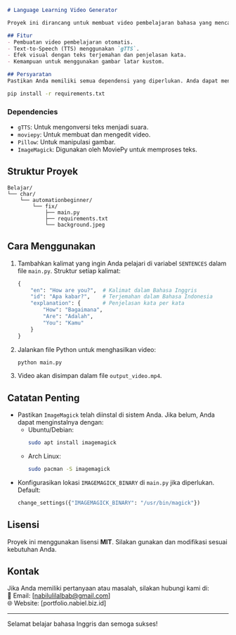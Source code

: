 

```markdown
# Language Learning Video Generator

Proyek ini dirancang untuk membuat video pembelajaran bahasa yang mencakup kalimat-kalimat dalam bahasa Inggris beserta terjemahannya ke dalam bahasa Indonesia. Video ini juga dilengkapi penjelasan untuk setiap kata dalam kalimat yang diajarkan.  

## Fitur
- Pembuatan video pembelajaran otomatis.
- Text-to-Speech (TTS) menggunakan `gTTS`.
- Efek visual dengan teks terjemahan dan penjelasan kata.
- Kemampuan untuk menggunakan gambar latar kustom.

## Persyaratan
Pastikan Anda memiliki semua dependensi yang diperlukan. Anda dapat menginstalnya menggunakan perintah berikut:  

```

```bash
pip install -r requirements.txt
```

### Dependencies
- `gTTS`: Untuk mengonversi teks menjadi suara.
- `moviepy`: Untuk membuat dan mengedit video.
- `Pillow`: Untuk manipulasi gambar.
- `ImageMagick`: Digunakan oleh MoviePy untuk memproses teks.

## Struktur Proyek
```
Belajar/
└── char/
    └── automationbeginner/
        └── fix/
            ├── main.py
            ├── requirements.txt
            └── background.jpeg
```

## Cara Menggunakan
1. Tambahkan kalimat yang ingin Anda pelajari di variabel `SENTENCES` dalam file `main.py`. Struktur setiap kalimat:  
    ```python
    {
        "en": "How are you?",  # Kalimat dalam Bahasa Inggris
        "id": "Apa kabar?",    # Terjemahan dalam Bahasa Indonesia
        "explanation": {       # Penjelasan kata per kata
            "How": "Bagaimana",
            "Are": "Adalah",
            "You": "Kamu"
        }
    }
    ```
2. Jalankan file Python untuk menghasilkan video:  
    ```bash
    python main.py
    ```
3. Video akan disimpan dalam file `output_video.mp4`.

## Catatan Penting
- Pastikan `ImageMagick` telah diinstal di sistem Anda. Jika belum, Anda dapat menginstalnya dengan:
  - Ubuntu/Debian:  
    ```bash
    sudo apt install imagemagick
    ```
  - Arch Linux:  
    ```bash
    sudo pacman -S imagemagick
    ```
- Konfigurasikan lokasi `IMAGEMAGICK_BINARY` di `main.py` jika diperlukan. Default:  
  ```python
  change_settings({"IMAGEMAGICK_BINARY": "/usr/bin/magick"})
  ```

## Lisensi
Proyek ini menggunakan lisensi **MIT**. Silakan gunakan dan modifikasi sesuai kebutuhan Anda.

## Kontak
Jika Anda memiliki pertanyaan atau masalah, silakan hubungi kami di:  
📧 Email: [nabilulilalbab@gmail.com]  
🌐 Website: [portfolio.nabiel.biz.id]  

---

Selamat belajar bahasa Inggris dan semoga sukses!
```
